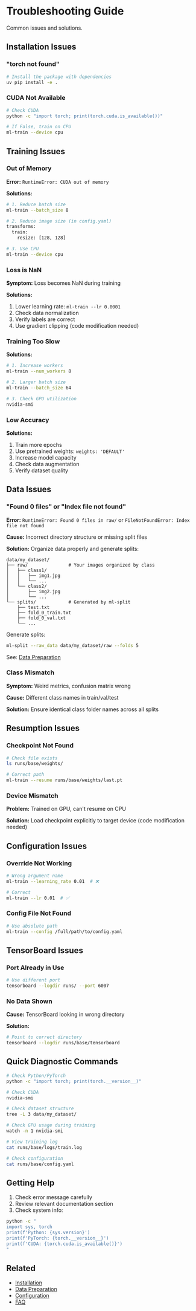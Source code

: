 # Troubleshooting Guide

Common issues and solutions.

## Installation Issues

### "torch not found"
```bash
# Install the package with dependencies
uv pip install -e .
```

### CUDA Not Available
```bash
# Check CUDA
python -c "import torch; print(torch.cuda.is_available())"

# If False, train on CPU
ml-train --device cpu
```

## Training Issues

### Out of Memory
**Error:** `RuntimeError: CUDA out of memory`

**Solutions:**
```bash
# 1. Reduce batch size
ml-train --batch_size 8

# 2. Reduce image size (in config.yaml)
transforms:
  train:
    resize: [128, 128]

# 3. Use CPU
ml-train --device cpu
```

### Loss is NaN
**Symptom:** Loss becomes NaN during training

**Solutions:**
1. Lower learning rate: `ml-train --lr 0.0001`
2. Check data normalization
3. Verify labels are correct
4. Use gradient clipping (code modification needed)

### Training Too Slow
**Solutions:**
```bash
# 1. Increase workers
ml-train --num_workers 8

# 2. Larger batch size
ml-train --batch_size 64

# 3. Check GPU utilization
nvidia-smi
```

### Low Accuracy
**Solutions:**
1. Train more epochs
2. Use pretrained weights: `weights: 'DEFAULT'`
3. Increase model capacity
4. Check data augmentation
5. Verify dataset quality

## Data Issues

### "Found 0 files" or "Index file not found"
**Error:** `RuntimeError: Found 0 files in raw/` or `FileNotFoundError: Index file not found`

**Cause:** Incorrect directory structure or missing split files

**Solution:** Organize data properly and generate splits:
```
data/my_dataset/
├── raw/               # Your images organized by class
│   ├── class1/
│   │   ├── img1.jpg
│   │   └── ...
│   └── class2/
│       ├── img2.jpg
│       └── ...
└── splits/            # Generated by ml-split
    ├── test.txt
    ├── fold_0_train.txt
    ├── fold_0_val.txt
    └── ...
```

Generate splits:
```bash
ml-split --raw_data data/my_dataset/raw --folds 5
```

See: [Data Preparation](../getting-started/data-preparation.md)

### Class Mismatch
**Symptom:** Weird metrics, confusion matrix wrong

**Cause:** Different class names in train/val/test

**Solution:** Ensure identical class folder names across all splits

## Resumption Issues

### Checkpoint Not Found
```bash
# Check file exists
ls runs/base/weights/

# Correct path
ml-train --resume runs/base/weights/last.pt
```

### Device Mismatch
**Problem:** Trained on GPU, can't resume on CPU

**Solution:** Load checkpoint explicitly to target device (code modification needed)

## Configuration Issues

### Override Not Working
```bash
# Wrong argument name
ml-train --learning_rate 0.01  # ❌

# Correct
ml-train --lr 0.01  # ✅
```

### Config File Not Found
```bash
# Use absolute path
ml-train --config /full/path/to/config.yaml
```

## TensorBoard Issues

### Port Already in Use
```bash
# Use different port
tensorboard --logdir runs/ --port 6007
```

### No Data Shown
**Cause:** TensorBoard looking in wrong directory

**Solution:**
```bash
# Point to correct directory
tensorboard --logdir runs/base/tensorboard
```

## Quick Diagnostic Commands

```bash
# Check Python/PyTorch
python -c "import torch; print(torch.__version__)"

# Check CUDA
nvidia-smi

# Check dataset structure
tree -L 3 data/my_dataset/

# Check GPU usage during training
watch -n 1 nvidia-smi

# View training log
cat runs/base/logs/train.log

# Check configuration
cat runs/base/config.yaml
```

## Getting Help

1. Check error message carefully
2. Review relevant documentation section
3. Check system info:
```bash
python -c "
import sys, torch
print(f'Python: {sys.version}')
print(f'PyTorch: {torch.__version__}')
print(f'CUDA: {torch.cuda.is_available()}')
"
```

## Related

- [Installation](../getting-started/installation.md)
- [Data Preparation](../getting-started/data-preparation.md)
- [Configuration](../configuration/README.md)
- [FAQ](faq.md)
